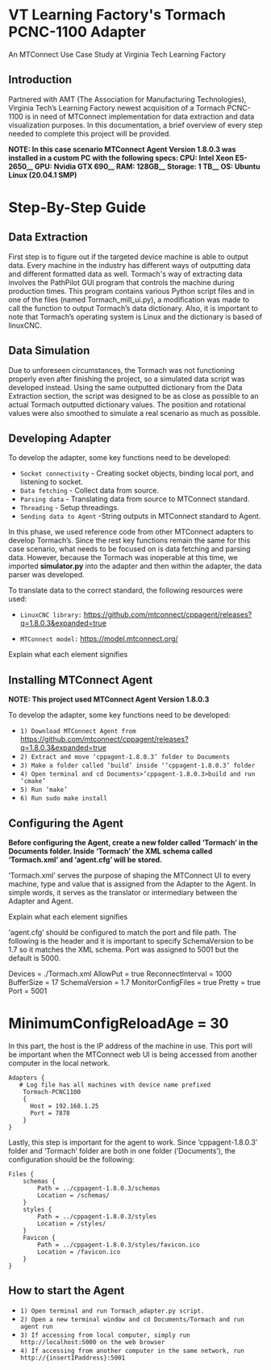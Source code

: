 # VT Learning Factory's Tormach PCNC-1100 Adapter

An MTConnect Use Case Study at Virginia Tech Learning Factory

Introduction
------
Partnered with AMT (The Association for Manufacturing Technologies), Virginia Tech’s Learning Factory newest acquisition of a Tormach PCNC-1100 is in need of MTConnect implementation for data extraction and data visualization purposes. In this documentation, a brief overview of every step needed to complete this project will be provided. 

**NOTE: In this case scenario MTConnect Agent Version 1.8.0.3 was installed in a custom PC with the following specs:
CPU: Intel Xeon E5-2650__ 
GPU: Nvidia GTX 690__
RAM: 128GB__ 
Storage: 1 TB__ 
OS: Ubuntu Linux (20.04.1 SMP)** 

# Step-By-Step Guide 
 
Data Extraction
------
First step is to figure out if the targeted device machine is able to output data. Every machine in the industry has different ways of outputting data and different formatted data as well. Tormach's way of extracting data involves the PathPilot GUI program that controls the machine during production times. This program contains various Python script files and in one of the files (named Tormach_mill_ui.py), a modification was made to call the function to output Tormach’s data dictionary. Also, it is important to note that Tormach’s operating system is Linux and the dictionary is based of linuxCNC.

Data Simulation
------
Due to unforeseen circumstances, the Tormach was not functioning properly even after finishing the project, so a simulated data script was developed instead. Using the same outputted dictionary from the Data Extraction section, the script was designed to be as close as possible to an actual Tormach outputted dictionary values. The position and rotational values were also smoothed to simulate a real scenario as much as possible.

Developing Adapter
------
To develop the adapter, some key functions need to be developed:
* `Socket connectivity`        - Creating socket objects, binding local port, and listening to socket.
* `Data fetching`        - Collect data from source.
* `Parsing data`        - Translating data from source to MTConnect standard.
* `Threading`        - Setup threadings.
* `Sending data to Agent`        -String outputs in MTConnect standard to Agent.

In this phase, we used reference code from other MTConnect adapters to develop Tormach’s. Since the rest key functions remain the same for this case scenario, what needs to be focused on is data fetching and parsing data. However, because the Tormach was inoperable at this time, we imported **simulator.py** into the adapter and then within the adapter, the data parser was developed.

To translate data to the correct standard, the following resources were used:
* `LinuxCNC library:` https://github.com/mtconnect/cppagent/releases?q=1.8.0.3&expanded=true

* `MTConnect model:` https://model.mtconnect.org/

Explain what each element signifies


Installing MTConnect Agent
------
**NOTE: This project used MTConnect Agent Version 1.8.0.3**

To develop the adapter, some key functions need to be developed:
* `1) Download MTConnect Agent from` https://github.com/mtconnect/cppagent/releases?q=1.8.0.3&expanded=true
* `2) Extract and move ‘cppagent-1.8.0.3’ folder to Documents`
* `3) Make a folder called ‘build’ inside ‘‘cppagent-1.8.0.3’ folder`
* `4) Open terminal and cd Documents>‘cppagent-1.8.0.3>build and run ‘cmake’`
* `5) Run ‘make’`   
* `6) Run sudo make install`

Configuring the Agent
------
**Before configuring the Agent, create a new folder called ‘Tormach’ in the Documents folder. Inside ‘Tormach’ the XML schema called ‘Tormach.xml’ and ‘agent.cfg’ will be stored.**

‘Tormach.xml’ serves the purpose of shaping the MTConnect UI to every machine, type and value that is assigned from the Adapter to the Agent. In simple words, it serves as the translator or intermediary between the Adapter and Agent.

Explain what each element signifies

‘agent.cfg’ should be configured to match the port and file path. The following is the header and it is important to specify SchemaVersion to be 1.7 so it matches the XML schema. Port was assigned to 5001 but the default is 5000.

Devices = ./Tormach.xml
AllowPut = true
ReconnectInterval = 1000
BufferSize = 17
SchemaVersion = 1.7
MonitorConfigFiles = true
Pretty = true
Port = 5001
# MinimumConfigReloadAge = 30

In this part, the host is the IP address of the machine in use. This port will be important when the MTConnect web UI is being accessed from another computer in the local network.

    Adapters {
       # Log file has all machines with device name prefixed
        Tormach-PCNC1100
        {
          Host = 192.168.1.25
          Port = 7878
        } 
    }

Lastly, this step is important for the agent to work. Since ‘cppagent-1.8.0.3’ folder and ‘Tormach’ folder are both in one folder (‘Documents’), the configuration should be the following:

    Files {
        schemas {
            Path = ../cppagent-1.8.0.3/schemas
            Location = /schemas/
        }
        styles {
            Path = ../cppagent-1.8.0.3/styles
            Location = /styles/
        }
        Favicon {
            Path = ../cppagent-1.8.0.3/styles/favicon.ico
            Location = /favicon.ico
        }
    }

How to start the Agent
------
* `1) Open terminal and run Tormach_adapter.py script.`
* `2) Open a new terminal window and cd Documents/Tormach and run agent run`
* `3) If accessing from local computer, simply run http://localhost:5000 on the web browser`
* `4) If accessing from another computer in the same network, run http://{insertIPaddress}:5001`









